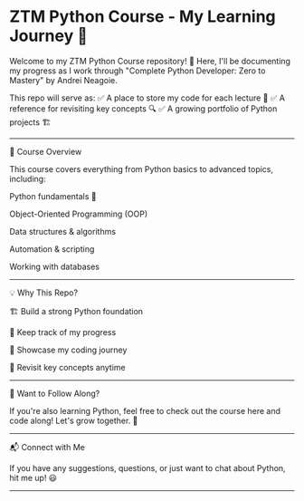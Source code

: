 # ZTM Python Course - My Learning Journey 🚀

Welcome to my ZTM Python Course repository! 🎉 Here, I'll be documenting my progress as I work through "Complete Python Developer: Zero to Mastery" by Andrei Neagoie.

This repo will serve as:
✅ A place to store my code for each lecture 📂
✅ A reference for revisiting key concepts 🔍
✅ A growing portfolio of Python projects 🏗️


---

📌 Course Overview

This course covers everything from Python basics to advanced topics, including:

Python fundamentals 🐍

Object-Oriented Programming (OOP)

Data structures & algorithms

Automation & scripting

Working with databases

---

💡 Why This Repo?

🏗 Build a strong Python foundation

📜 Keep track of my progress

🚀 Showcase my coding journey

🔄 Revisit key concepts anytime



---

👀 Want to Follow Along?

If you're also learning Python, feel free to check out the course here and code along! Let's grow together. 💪


---

📬 Connect with Me

If you have any suggestions, questions, or just want to chat about Python, hit me up! 😃


---
